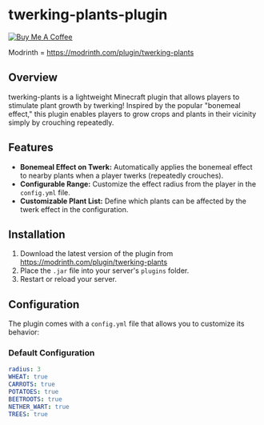 ﻿# twerking-plants-plugin

[![Buy Me A Coffee](https://www.buymeacoffee.com/assets/img/custom_images/orange_img.png)](https://www.buymeacoffee.com/Michaelrbparker)

Modrinth = https://modrinth.com/plugin/twerking-plants

## Overview

twerking-plants is a lightweight Minecraft plugin that allows players to stimulate plant growth by twerking! Inspired by the popular "bonemeal effect," this plugin enables players to grow crops and plants in their vicinity simply by crouching repeatedly.

## Features

- **Bonemeal Effect on Twerk:** Automatically applies the bonemeal effect to nearby plants when a player twerks (repeatedly crouches).
- **Configurable Range:** Customize the effect radius from the player in the `config.yml` file.
- **Customizable Plant List:** Define which plants can be affected by the twerk effect in the configuration.

## Installation

1. Download the latest version of the plugin from https://modrinth.com/plugin/twerking-plants
2. Place the `.jar` file into your server's `plugins` folder.
3. Restart or reload your server.

## Configuration

The plugin comes with a `config.yml` file that allows you to customize its behavior:

### Default Configuration
```yaml
radius: 3
WHEAT: true
CARROTS: true
POTATOES: true
BEETROOTS: true
NETHER_WART: true
TREES: true
```

